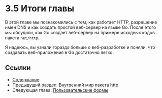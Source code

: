 # 3.5 Итоги главы

В этой главе мы познакомились с тем, как работает HTTP, разрешение имен DNS и как создать простой веб-сервер на языке Go. После этого мы обсудили, как Go создает веб-сервер на примере исходных кодов пакета `net/http`.

Я надеюсь, вы узнали гораздо больше о веб-разработке и поняли, что создавать веб-приложения в Go достаточно легко. 

## Ссылки

- [Содержание](preface.md)
- Предыдущий раздел: [Внутренний мир пакета http](03.4.md)
- Следующая глава: [Пользовательские формы](04.0.md)

